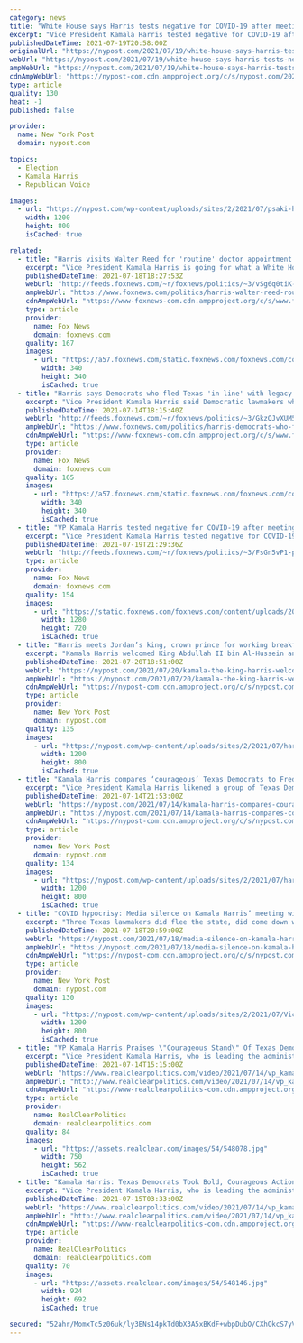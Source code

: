 ```yaml
---
category: news
title: "White House says Harris tests negative for COVID-19 after meeting with Texas Dems"
excerpt: "Vice President Kamala Harris tested negative for COVID-19 after meeting with infected Democratic legislators and isn’t being isolated from Joe Biden."
publishedDateTime: 2021-07-19T20:58:00Z
originalUrl: "https://nypost.com/2021/07/19/white-house-says-harris-tests-negative-for-covid-19/"
webUrl: "https://nypost.com/2021/07/19/white-house-says-harris-tests-negative-for-covid-19/"
ampWebUrl: "https://nypost.com/2021/07/19/white-house-says-harris-tests-negative-for-covid-19/amp/"
cdnAmpWebUrl: "https://nypost-com.cdn.ampproject.org/c/s/nypost.com/2021/07/19/white-house-says-harris-tests-negative-for-covid-19/amp/"
type: article
quality: 130
heat: -1
published: false

provider:
  name: New York Post
  domain: nypost.com

topics:
  - Election
  - Kamala Harris
  - Republican Voice

images:
  - url: "https://nypost.com/wp-content/uploads/sites/2/2021/07/psaki-harris-comp-1.jpg?quality=90&strip=all&w=1200"
    width: 1200
    height: 800
    isCached: true

related:
  - title: "Harris visits Walter Reed for 'routine' doctor appointment days after meeting with infected Texas Democrats"
    excerpt: "Vice President Kamala Harris is going for what a White House official told Fox News is a \"routine doctor's appointment\" at Walter Reed Medical Center on Sunday."
    publishedDateTime: 2021-07-18T18:27:53Z
    webUrl: "http://feeds.foxnews.com/~r/foxnews/politics/~3/vSg6q0tiK-s/harris-walter-reed-routine-doctor-appointmentdays-texas-democrats-covid"
    ampWebUrl: "https://www.foxnews.com/politics/harris-walter-reed-routine-doctor-appointmentdays-texas-democrats-covid.amp"
    cdnAmpWebUrl: "https://www-foxnews-com.cdn.ampproject.org/c/s/www.foxnews.com/politics/harris-walter-reed-routine-doctor-appointmentdays-texas-democrats-covid.amp"
    type: article
    provider:
      name: Fox News
      domain: foxnews.com
    quality: 167
    images:
      - url: "https://a57.foxnews.com/static.foxnews.com/foxnews.com/content/uploads/2021/03/340/340/RonnBlitzerHeadshot.jpg?ve=1&tl=1"
        width: 340
        height: 340
        isCached: true
  - title: "Harris says Democrats who fled Texas 'in line' with legacy of Frederick Douglass, Selma marchers, suffragettes"
    excerpt: "Vice President Kamala Harris said Democratic lawmakers who fled Texas in an effort to block the state’s new election legislation from passing are \"in line\" with the legacy of civil rights and voting rights leaders and activists, while praising them for their \"bold, courageous action.\" "
    publishedDateTime: 2021-07-14T18:15:40Z
    webUrl: "http://feeds.foxnews.com/~r/foxnews/politics/~3/GkzQJvXUM5Y/harris-democrats-who-fled-texas-frederick-douglass-selma-marchers-suffragettes"
    ampWebUrl: "https://www.foxnews.com/politics/harris-democrats-who-fled-texas-frederick-douglass-selma-marchers-suffragettes.amp"
    cdnAmpWebUrl: "https://www-foxnews-com.cdn.ampproject.org/c/s/www.foxnews.com/politics/harris-democrats-who-fled-texas-frederick-douglass-selma-marchers-suffragettes.amp"
    type: article
    provider:
      name: Fox News
      domain: foxnews.com
    quality: 165
    images:
      - url: "https://a57.foxnews.com/static.foxnews.com/foxnews.com/content/uploads/2020/10/340/340/brooke-singman-headshot.jpg?ve=1&tl=1"
        width: 340
        height: 340
        isCached: true
  - title: "VP Kamala Harris tested negative for COVID-19 after meeting with Texas Democrats, Psaki says"
    excerpt: "Vice President Kamala Harris tested negative for COVID-19 after meeting with several Texas House Democratic lawmakers who recently contracted the virus, White House Press Secretary Jen Psaki confirmed on Monday."
    publishedDateTime: 2021-07-19T21:29:36Z
    webUrl: "http://feeds.foxnews.com/~r/foxnews/politics/~3/FsGn5vP1-pU/vp-harris-tested-negative-covid-19-meeting-texas-democrats"
    type: article
    provider:
      name: Fox News
      domain: foxnews.com
    quality: 154
    images:
      - url: "https://static.foxnews.com/foxnews.com/content/uploads/2021/04/Kamala-Harris-.jpg"
        width: 1280
        height: 720
        isCached: true
  - title: "Harris meets Jordan’s king, crown prince for working breakfast"
    excerpt: "Kamala Harris welcomed King Abdullah II bin Al-Hussein and Crown Prince Hussein bin Abdullah of Jordan to her residence for a working breakfast."
    publishedDateTime: 2021-07-20T18:51:00Z
    webUrl: "https://nypost.com/2021/07/20/kamala-the-king-harris-welcomes-jordans-king-crown-prince-to-home/"
    ampWebUrl: "https://nypost.com/2021/07/20/kamala-the-king-harris-welcomes-jordans-king-crown-prince-to-home/amp/"
    cdnAmpWebUrl: "https://nypost-com.cdn.ampproject.org/c/s/nypost.com/2021/07/20/kamala-the-king-harris-welcomes-jordans-king-crown-prince-to-home/amp/"
    type: article
    provider:
      name: New York Post
      domain: nypost.com
    quality: 135
    images:
      - url: "https://nypost.com/wp-content/uploads/sites/2/2021/07/harris-jordan-king-prince-hp.jpg?quality=90&strip=all&w=1200"
        width: 1200
        height: 800
        isCached: true
  - title: "Kamala Harris compares ‘courageous’ Texas Democrats to Frederick Douglass"
    excerpt: "Vice President Kamala Harris likened a group of Texas Democrats who flew to DC on a private jet to avoid voting on a Republican election reform bill to abolitionist Frederick Douglass."
    publishedDateTime: 2021-07-14T21:53:00Z
    webUrl: "https://nypost.com/2021/07/14/kamala-harris-compares-courageous-texas-dems-to-frederick-douglass/"
    ampWebUrl: "https://nypost.com/2021/07/14/kamala-harris-compares-courageous-texas-dems-to-frederick-douglass/amp/"
    cdnAmpWebUrl: "https://nypost-com.cdn.ampproject.org/c/s/nypost.com/2021/07/14/kamala-harris-compares-courageous-texas-dems-to-frederick-douglass/amp/"
    type: article
    provider:
      name: New York Post
      domain: nypost.com
    quality: 134
    images:
      - url: "https://nypost.com/wp-content/uploads/sites/2/2021/07/harris-texas-dems-2.jpg?quality=90&strip=all&w=1200"
        width: 1200
        height: 800
        isCached: true
  - title: "COVID hypocrisy: Media silence on Kamala Harris’ meeting with infected Texas Dems"
    excerpt: "Three Texas lawmakers did flee the state, did come down with COVID, did meet with Vice President Kamala Harris, and she refuses to get tested. But because there are “Ds” next to their"
    publishedDateTime: 2021-07-18T20:59:00Z
    webUrl: "https://nypost.com/2021/07/18/media-silence-on-kamala-harris-meeting-with-infected-texas-dems/"
    ampWebUrl: "https://nypost.com/2021/07/18/media-silence-on-kamala-harris-meeting-with-infected-texas-dems/amp/"
    cdnAmpWebUrl: "https://nypost-com.cdn.ampproject.org/c/s/nypost.com/2021/07/18/media-silence-on-kamala-harris-meeting-with-infected-texas-dems/amp/"
    type: article
    provider:
      name: New York Post
      domain: nypost.com
    quality: 130
    images:
      - url: "https://nypost.com/wp-content/uploads/sites/2/2021/07/Vice-President-Kamala-Harris.jpg?quality=90&strip=all&w=1200"
        width: 1200
        height: 800
        isCached: true
  - title: "VP Kamala Harris Praises \"Courageous Stand\" Of Texas Democratic Lawmakers"
    excerpt: "Vice President Kamala Harris, who is leading the administration's efforts on voting rights, praised the Texas legislators during a meeting with them in Washington."
    publishedDateTime: 2021-07-14T15:15:00Z
    webUrl: "https://www.realclearpolitics.com/video/2021/07/14/vp_kamala_harris_praises_courageous_stand_of_texas_democratic_lawmakers.html"
    ampWebUrl: "http://www.realclearpolitics.com/video/2021/07/14/vp_kamala_harris_praises_courageous_stand_of_texas_democratic_lawmakers.amp.html"
    cdnAmpWebUrl: "https://www-realclearpolitics-com.cdn.ampproject.org/c/www.realclearpolitics.com/video/2021/07/14/vp_kamala_harris_praises_courageous_stand_of_texas_democratic_lawmakers.amp.html"
    type: article
    provider:
      name: RealClearPolitics
      domain: realclearpolitics.com
    quality: 84
    images:
      - url: "https://assets.realclear.com/images/54/548078.jpg"
        width: 750
        height: 562
        isCached: true
  - title: "Kamala Harris: Texas Democrats Took Bold, Courageous Action In Line With Legacy of Frederick Douglass"
    excerpt: "Vice President Kamala Harris, who is leading the administration's efforts on voting rights, praised the Texas legislators during a meeting with them in Washington."
    publishedDateTime: 2021-07-15T03:33:00Z
    webUrl: "https://www.realclearpolitics.com/video/2021/07/14/vp_kamala_harris_praises_courageous_stand_of_texas_democratic_lawmakers.html"
    ampWebUrl: "http://www.realclearpolitics.com/video/2021/07/14/vp_kamala_harris_praises_courageous_stand_of_texas_democratic_lawmakers.amp.html"
    cdnAmpWebUrl: "https://www-realclearpolitics-com.cdn.ampproject.org/c/www.realclearpolitics.com/video/2021/07/14/vp_kamala_harris_praises_courageous_stand_of_texas_democratic_lawmakers.amp.html"
    type: article
    provider:
      name: RealClearPolitics
      domain: realclearpolitics.com
    quality: 70
    images:
      - url: "https://assets.realclear.com/images/54/548146.jpg"
        width: 924
        height: 692
        isCached: true

secured: "52ahr/MomxTc5z06uk/ly3ENs14pkTd0bX3A5xBKdF+wbpDubO/CXhOkcS7yVCfZE5Zfov7BAHZ/OGfSeYZ7mkJ6sdynSJ37nZaGH0CP2imBwNHz3G83lK7ZwQ8tfPTGB3oVZOzwd6feWtz87MV1xageLgvrSWHliu6Xw9d0S2SEhgE6/sEozYlSMP6TDmY+3P6OAtAtAvH4fyin+mAoJ+zL4+FN2TI1+9Td4CGPKqBeJ1DHEgbw+eg4KmRVJFQ5/gXVgQKQZKiOciQL8wSuKt0lw6llLV0d8g7oeWpXNXR1hI5YB29O2x9bgmeLkGHywRpvfYjEt0vywfjJ3JI5eVdjsDr+BSE8myRjaPHRpRA=;LVUcwtV58Kvm72f5rfqM9w=="
---
```


